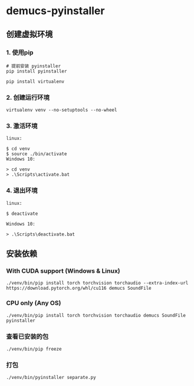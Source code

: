 # demucs-pyinstaller

## 创建虚拟环境
### 1. 使用pip
```
# 提前安装 pyinstaller
pip install pyinstaller

pip install virtualenv
````
### 2. 创建运行环境
```
virtualenv venv --no-setuptools --no-wheel
```

### 3. 激活环境
```
linux:

$ cd venv
$ source ./bin/activate
Windows 10:

> cd venv
> .\Scripts\activate.bat
```

### 4. 退出环境
```
linux:

$ deactivate

Windows 10:

> .\Scripts\deactivate.bat
```

## 安装依赖
### With CUDA support (Windows & Linux)
```
./venv/bin/pip install torch torchvision torchaudio --extra-index-url https://download.pytorch.org/whl/cu116 demucs SoundFile
```
### CPU only (Any OS)
```
./venv/bin/pip install torch torchvision torchaudio demucs SoundFile pyinstaller
```

### 查看已安装的包
```
./venv/bin/pip freeze
```

### 打包
```
./venv/bin/pyinstaller separate.py
```